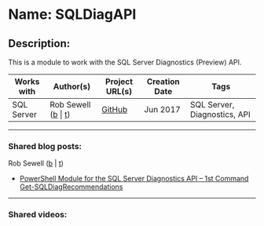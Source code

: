 # Name: SQLDiagAPI

## Description:
This is a module to work with the SQL Server Diagnostics (Preview) API.

| Works with | Author(s) | Project URL(s) | Creation Date | Tags |
|------------|--------|-------------------|---------------|------|
| SQL Server | Rob Sewell (<a href="https://sqldbawithabeard.com" target="_blank">b</a> \| <a href="https://twitter.com/sqldbawithbeard" target="_blank">t</a>) | [GitHub](https://github.com/SQLDBAWithABeard/SQLDiagAPI) | Jun 2017 | SQL Server, Diagnostics, API |
____
### Shared blog posts:
Rob Sewell (<a href="https://sqldbawithabeard.com" target="_blank">b</a> | <a href="https://twitter.com/sqldbawithbeard" target="_blank">t</a>)
- [PowerShell Module for the SQL Server Diagnostics API – 1st Command Get-SQLDiagRecommendations](https://sqldbawithabeard.com/2017/06/29/powershell-module-for-the-sql-server-diagnostics-api-1st-command-get-sqldiagrecommendations/)
____
### Shared videos: